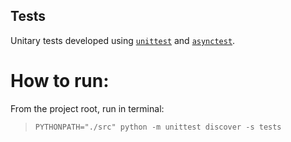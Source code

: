 ## Tests
Unitary tests developed using [`unittest`](https://docs.python.org/3/library/unittest.html) and [`asynctest`](https://github.com/Martiusweb/asynctest).

# How to run:
From the project root, run in terminal:
>```PYTHONPATH="./src" python -m unittest discover -s tests```

